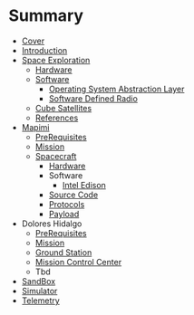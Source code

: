 # Summary

* [Cover](README.md)
* [Introduction](documentation/EekMex.md)
* [Space Exploration](documentation/SpaceExploration.md)
   * [Hardware](documentation/spaceexploration/hardware.md)
   * [Software](documentation/spaceexploration/software.md)
       * [Operating System Abstraction Layer](documentation/p0x01/OperatingSystemAbstractionLayer.md)
       * [Software Defined Radio](documentation/spaceexploration/SoftwareDefinedRadio.md)
   * [Cube Satellites](documentation/CubeSatellites.md)
   * [References](documentation/References.md)
* [Mapimi](Mapimi.md)
   * [PreRequisites](documentation/p0x01/PreRequisites.md)
   * [Mission](documentation/p0x01/Mission.md)
   * [Spacecraft](documentation/p0x01/Spacecraft.md)
       * [Hardware](documentation/p0x01/SpacecraftHardware.md)
       * Software
           * [Intel Edison](documentation/p0x01/IntelEdison.md)
       * [Source Code](documentation/p0x01/SourceCode.md)
       * [Protocols](documentation/p0x01/SpacecraftProtocols.md)
       * [Payload](documentation/p0x01/SpacecraftPayload.md)
* Dolores Hidalgo
   * [PreRequisites](documentation/p0x02/Prerequisites.md)
   * [Mission](documentation/p0x02/Mission.md)
   * [Ground Station](documentation/p0x02/GroundStation.md)
   * [Mission Control Center](documentation/p0x02/MissionControlCenter.md)
   * Tbd
* [SandBox](documentation/SandBox.md)
* [Simulator](documentation/p0x01/Simulator.md)
* [Telemetry](Telemetry.md)

